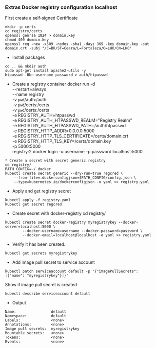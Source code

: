 
### Extras Docker registry configuration localhost
<!-- https://stackoverflow.com/questions/68908099/kubernetes-image-from-local-registry -->
<!-- https://kubernetes.io/docs/tasks/configure-pod-container/pull-image-private-registry/ -->
<!-- https://kubernetes.io/docs/reference/generated/kubectl/kubectl-commands#-em-secret-docker-registry-em- -->
<!-- https://kubernetes.io/docs/tasks/configure-pod-container/configure-service-account/#add-imagepullsecrets-to-a-service-account -->
First create a self-signed Certificate

```
mkdir -p certs
cd registry/certs
openssl genrsa 1024 > domain.key
chmod 400 domain.key
openssl req -new -x509 -nodes -sha1 -days 365 -key domain.key -out domain.crt -subj "/C=BR/ST=Ceara/L=Fortaleza/O=LHO/CN=LHO"
```
* Install packages
```
cd .. && mkdir auth
sudo apt-get install apache2-utils -y
htpasswd -Bbn username password > auth/htpasswd
```
* Create a registry container
docker run -d \
  --restart=always \
  --name registry \
  -v `pwd`/auth:/auth \
  -v `pwd`/certs:/certs \
  -v `pwd`/certs:/certs \
  -e REGISTRY_AUTH=htpasswd \
  -e REGISTRY_AUTH_HTPASSWD_REALM="Registry Realm" \
  -e REGISTRY_AUTH_HTPASSWD_PATH=/auth/htpasswd \
  -e REGISTRY_HTTP_ADDR=0.0.0.0:5000 \
  -e REGISTRY_HTTP_TLS_CERTIFICATE=/certs/domain.crt \
  -e REGISTRY_HTTP_TLS_KEY=/certs/domain.key \
  -p 5000:5000 \
  registry:2
 docker login -u username -p password localhost:5000
```
* Create a secret with secret generic registry 
cd registry/
PATH_CONFIG=~/.docker
kubectl create secret generic --dry-run=true regcred \
    --from-file=.dockerconfigjson=$PATH_CONFIG/config.json \
    --type=kubernetes.io/dockerconfigjson -o yaml >> registry.yaml
```
* Apply and get registry secret

```
kubectl apply -f registry.yaml
kubectl get secret regcred
```

* Create secret with docker-registry
cd registry/

```
kubectl create secret docker-registry myregistrykey --docker-server=localhost:5000 \
        --docker-username=username --docker-password=password \
        --docker-email=localhost@localhost -o yaml >> registry.yaml
```

* Verify it has been created.

```
kubectl get secrets myregistrykey
```
* Add image pull secret to service account 

```
kubectl patch serviceaccount default -p '{"imagePullSecrets": [{"name": "myregistrykey"}]}'
```
Show if image pull secret is created

```
kubectl describe serviceaccount default
```
* Output
```
Name:                default
Namespace:           default
Labels:              <none>
Annotations:         <none>
Image pull secrets:  myregistrykey
Mountable secrets:   <none>
Tokens:              <none>
Events:              <none>
```